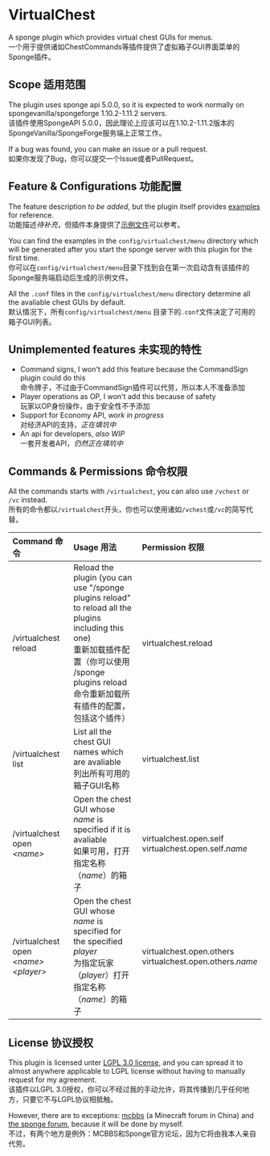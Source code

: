 # VirtualChest

A sponge plugin which provides virtual chest GUIs for menus.  
一个用于提供诸如ChestCommands等插件提供了虚拟箱子GUI界面菜单的Sponge插件。

## Scope 适用范围

The plugin uses sponge api 5.0.0, so it is expected to work normally on spongevanilla/spongeforge 1.10.2-1.11.2 servers.  
该插件使用SpongeAPI 5.0.0，因此理论上应该可以在1.10.2-1.11.2版本的SpongeVanilla/SpongeForge服务端上正常工作。

If a bug was found, you can make an issue or a pull request.  
如果你发现了Bug，你可以提交一个Issue或者PullRequest。

## Feature & Configurations 功能配置

The feature description *to be added*, but the plugin itself provides [examples](resources/assets/virtualchest/examples) for reference.  
功能描述*待补充*，但插件本身提供了[示例文件](resources/assets/virtualchest/examples)可以参考。

You can find the examples in the `config/virtualchest/menu` directory which will be generated after you start the sponge server with this plugin for the first time.  
你可以在`config/virtualchest/menu`目录下找到会在第一次启动含有该插件的Sponge服务端启动后生成的示例文件。

All the `.conf` files in the `config/virtualchest/menu` directory determine all the avaliable chest GUIs by default.  
默认情况下，所有`config/virtualchest/menu` 目录下的`.conf`文件决定了可用的箱子GUI列表。

## Unimplemented features 未实现的特性

* Command signs, I won't add this feature because the CommandSign plugin could do this <br> 命令牌子，不过由于CommandSign插件可以代劳，所以本人不准备添加
* Player operations as OP, I won't add this because of safety <br> 玩家以OP身份操作，由于安全性不予添加
* Support for Economy API, *work in progress* <br> 对经济API的支持，*正在填坑中*
* An api for developers, *also WIP* <br> 一套开发者API，*仍然正在填坑中*

## Commands & Permissions 命令权限

All the commands starts with `/virtualchest`, you can also use `/vchest` or `/vc` instead.  
所有的命令都以`/virtualchest`开头，你也可以使用诸如`/vchest`或`/vc`的简写代替。

| Command 命令 | Usage 用法 | Permission 权限 |
|:---|:---------------|:---------------|
| /virtualchest reload | Reload the plugin (you can use "/sponge plugins reload" to reload all the plugins including this one) <br> 重新加载插件配置（你可以使用 /sponge plugins reload 命令重新加载所有插件的配置，包括这个插件） | virtualchest.reload |
| /virtualchest list | List all the chest GUI names which are avaliable <br> 列出所有可用的箱子GUI名称 | virtualchest.list |
| /virtualchest open *\<name\>* | Open the chest GUI whose *name* is specified if it is avaliable <br> 如果可用，打开指定名称（*name*）的箱子 | virtualchest.open.self <br> virtualchest.open.self.*name* |
| /virtualchest open *\<name\>* *\<player\>* | Open the chest GUI whose *name* is specified for the specified *player* <br> 为指定玩家（*player*）打开指定名称（*name*）的箱子 | virtualchest.open.others <br> virtualchest.open.others.*name* |

## License 协议授权

This plugin is licensed unter [LGPL 3.0 license](LICENSE), and you can spread it to almost anywhere applicable to LGPL license without having to manually request for my agreement.  
该插件以LGPL 3.0授权，你可以不经过我的手动允许，将其传播到几乎任何地方，只要它不与LGPL协议相抵触。

However, there are to exceptions: [mcbbs](http://www.mcbbs.net/) (a Minecraft forum in China) and [the sponge forum](https://forums.spongepowered.org/), because it will be done by myself.  
不过，有两个地方是例外：MCBBS和Sponge官方论坛，因为它将由我本人亲自代劳。
